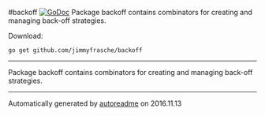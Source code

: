 #backoff [![GoDoc](https://godoc.org/github.com/jimmyfrasche/backoff?status.png)](https://godoc.org/github.com/jimmyfrasche/backoff)
Package backoff contains combinators for creating and managing back-off strategies.

Download:
```shell
go get github.com/jimmyfrasche/backoff
```

* * *
Package backoff contains combinators for creating and managing back-off strategies.



* * *
Automatically generated by [autoreadme](https://github.com/jimmyfrasche/autoreadme) on 2016.11.13
